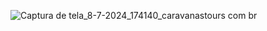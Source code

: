 ![Captura de tela_8-7-2024_174140_caravanastours com br](https://github.com/NeetoL/site-caravana/assets/97066149/d3f6be69-ef0e-445a-9654-20d86e669834)
